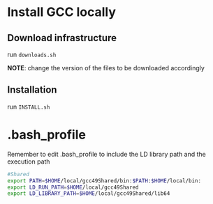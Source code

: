 Install GCC locally 
====

## Download infrastructure

run `downloads.sh`

**NOTE**: change the version of the files to be downloaded accordingly

## Installation
run `INSTALL.sh`
# .bash_profile

Remember to edit .bash_profile to include the LD library path and the execution path

```bash
#Shared 
export PATH=$HOME/local/gcc49Shared/bin:$PATH:$HOME/local/bin:
export LD_RUN_PATH=$HOME/local/gcc49Shared
export LD_LIBRARY_PATH=$HOME/local/gcc49Shared/lib64
```

